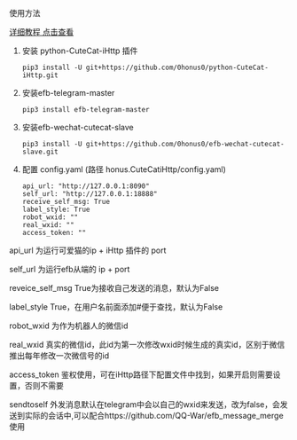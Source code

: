 使用方法

[详细教程 点击查看](https://blog.honus.top/2022/04/09/569.html)

1. 安装 python-CuteCat-iHttp 插件

   ```
   pip3 install -U git+https://github.com/0honus0/python-CuteCat-iHttp.git
   ```
2. 安装efb-telegram-master

   ```
   pip3 install efb-telegram-master
   ```
3. 安装efb-wechat-cutecat-slave

   ```
   pip3 install -U git+https://github.com/0honus0/efb-wechat-cutecat-slave.git
   ```
4. 配置 config.yaml (路径 honus.CuteCatiHttp/config.yaml)

   ```
   api_url: "http://127.0.0.1:8090"
   self_url: "http://127.0.0.1:18888"
   receive_self_msg: True
   label_style: True
   robot_wxid: ""
   real_wxid: ""
   access_token: ""
   ```

api_url 为运行可爱猫的ip + iHttp 插件的 port

self_url 为运行efb从端的 ip + port

reveice_self_msg True为接收自己发送的消息，默认为False

label_style True，在用户名前面添加#便于查找，默认为False

robot_wxid 为作为机器人的微信id

real_wxid 真实的微信id，此id为第一次修改wxid时候生成的真实id，区别于微信推出每年修改一次微信号的id

access_token 鉴权使用，可在iHttp路径下配置文件中找到，如果开启则需要设置，否则不需要

sendtoself 外发消息默认在telegram中会以自己的wxid来发送，改为false，会发送到实际的会话中,可以配合https://github.com/QQ-War/efb_message_merge 使用
